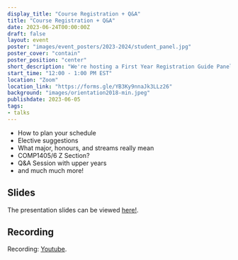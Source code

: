 ```yaml
---
display_title: "Course Registration + Q&A"
title: "Course Registration + Q&A"
date: 2023-06-24T00:00:00Z
draft: false
layout: event
poster: "images/event_posters/2023-2024/student_panel.jpg"
poster_cover: "contain"
poster_position: "center"
short_description: "We're hosting a First Year Registration Guide Panel. We’ll tell you everything you need to know!"
start_time: "12:00 - 1:00 PM EST"
location: "Zoom"
location_link: "https://forms.gle/YB3Ky9nnaJk3LLz26"
background: "images/orientation2018-min.jpeg"
publishdate: 2023-06-05
tags:
- talks
---
```

* How to plan your schedule
* Elective suggestions
* What major, honours, and streams really mean
* COMP1405/6 Z Section?
* Q&A Session with upper years
* and much much more!

## Slides
The presentation slides can be viewed [here!](/pdfs/2023-2024/Course-Registration-Student-Panel-Slides-2023-2024.pdf).

## Recording
Recording: [Youtube](https://youtu.be/VGkt17kvdWw0).